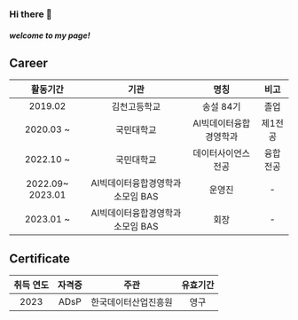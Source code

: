 ### Hi there 👋
##### welcome to my page!

## Career
| 활동기간 | 기관 | 명칭 | 비고 |
| :------: | :------: | :------: | :------: |
| 2019.02 | 김천고등학교 | 송설 84기 | 졸업 |
| 2020.03 ~ | 국민대학교 | AI빅데이터융합경영학과 | 제1전공 |
| 2022.10 ~ | 국민대학교 | 데이터사이언스전공 | 융합전공 |
| 2022.09~ 2023.01 | AI빅데이터융합경영학과 소모임 BAS | 운영진 | - |
| 2023.01 ~  | AI빅데이터융합경영학과 소모임 BAS | 회장 | - |

## Certificate
|취득 연도|자격증|주관|유효기간|
| :------: | :------: | :------: | :------: |
|2023|ADsP|한국데이터산업진흥원|영구|


<!--
**sangwook01/sangwook01** is a ✨ _special_ ✨ repository because its `README.md` (this file) appears on your GitHub profile.

Here are some ideas to get you started:

- 🔭 I’m currently working on ... KOOKMIN.univ 
- 🌱 I’m currently learning ...
- 👯 I’m looking to collaborate on ...
- 🤔 I’m looking for help with ...
- 💬 Ask me about ...
- 📫 How to reach me: ...
- 😄 Pronouns: ...
- ⚡ Fun fact: ...
-->
